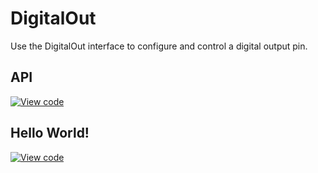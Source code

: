 # DigitalOut

Use the DigitalOut interface to configure and control a digital output pin. 

## API

[![View code](https://www.mbed.com/embed/?type=library)](https://docs.mbed.com/docs/mbed-os-api/en/mbed-os-5.3/api/classmbed_1_1DigitalOut.html) 

## Hello World!

[![View code](https://www.mbed.com/embed/?url=https://developer.mbed.org/teams/mbed_example/code/DigitalOut_HelloWorld/)](https://developer.mbed.org/teams/mbed_example/code/DigitalOut_HelloWorld/file/78036976f155/main.cpp) 

